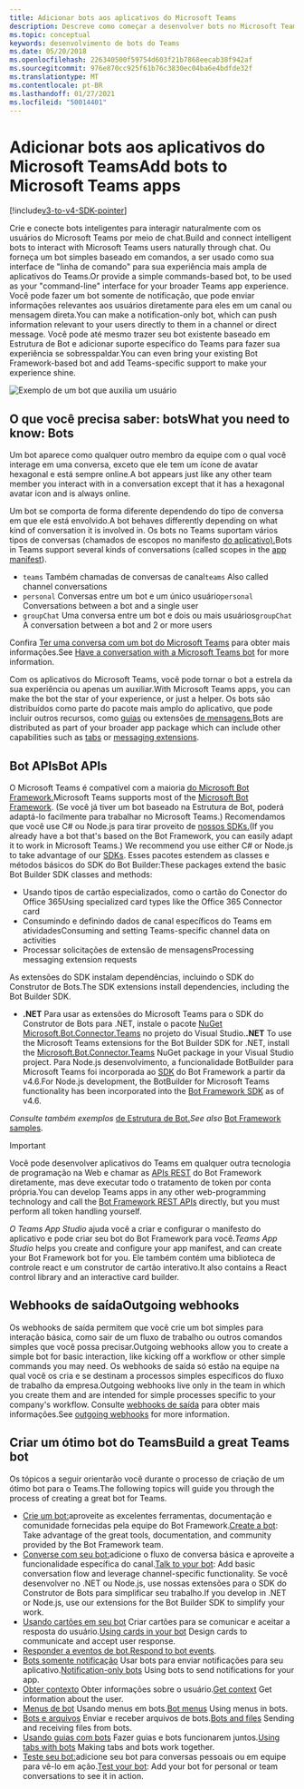```yaml
---
title: Adicionar bots aos aplicativos do Microsoft Teams
description: Descreve como começar a desenvolver bots no Microsoft Teams
ms.topic: conceptual
keywords: desenvolvimento de bots do Teams
ms.date: 05/20/2018
ms.openlocfilehash: 226340500f59754d603f21b7868eecab38f942af
ms.sourcegitcommit: 976e870cc925f61b76c3830ec04ba6e4bdfde32f
ms.translationtype: MT
ms.contentlocale: pt-BR
ms.lasthandoff: 01/27/2021
ms.locfileid: "50014401"
---
```

# <a name="add-bots-to-microsoft-teams-apps"></a><span data-ttu-id="67146-104">Adicionar bots aos aplicativos do Microsoft Teams</span><span class="sxs-lookup"><span data-stu-id="67146-104">Add bots to Microsoft Teams apps</span></span>

[!include[v3-to-v4-SDK-pointer](~/includes/v3-to-v4-pointer-bots.md)]

<span data-ttu-id="67146-105">Crie e conecte bots inteligentes para interagir naturalmente com os usuários do Microsoft Teams por meio de chat.</span><span class="sxs-lookup"><span data-stu-id="67146-105">Build and connect intelligent bots to interact with Microsoft Teams users naturally through chat.</span></span> <span data-ttu-id="67146-106">Ou forneça um bot simples baseado em comandos, a ser usado como sua interface de "linha de comando" para sua experiência mais ampla de aplicativos do Teams.</span><span class="sxs-lookup"><span data-stu-id="67146-106">Or provide a simple commands-based bot, to be used as your "command-line" interface for your broader Teams app experience.</span></span> <span data-ttu-id="67146-107">Você pode fazer um bot somente de notificação, que pode enviar informações relevantes aos usuários diretamente para eles em um canal ou mensagem direta.</span><span class="sxs-lookup"><span data-stu-id="67146-107">You can make a notification-only bot, which can push information relevant to your users directly to them in a channel or direct message.</span></span> <span data-ttu-id="67146-108">Você pode até mesmo trazer seu bot existente baseado em Estrutura de Bot e adicionar suporte específico do Teams para fazer sua experiência se sobresspaldar.</span><span class="sxs-lookup"><span data-stu-id="67146-108">You can even bring your existing Bot Framework-based bot and add Teams-specific support to make your experience shine.</span></span>

![Exemplo de um bot que auxilia um usuário](~/assets/images/bot_example.png)

## <a name="what-you-need-to-know-bots"></a><span data-ttu-id="67146-110">O que você precisa saber: bots</span><span class="sxs-lookup"><span data-stu-id="67146-110">What you need to know: Bots</span></span>

<span data-ttu-id="67146-111">Um bot aparece como qualquer outro membro da equipe com o qual você interage em uma conversa, exceto que ele tem um ícone de avatar hexagonal e está sempre online.</span><span class="sxs-lookup"><span data-stu-id="67146-111">A bot appears just like any other team member you interact with in a conversation except that it has a hexagonal avatar icon and is always online.</span></span>

<span data-ttu-id="67146-112">Um bot se comporta de forma diferente dependendo do tipo de conversa em que ele está envolvido.</span><span class="sxs-lookup"><span data-stu-id="67146-112">A bot behaves differently depending on what kind of conversation it is involved in.</span></span> <span data-ttu-id="67146-113">Os bots no Teams suportam vários tipos de conversas (chamados de escopos no manifesto [do aplicativo).](~/resources/schema/manifest-schema.md)</span><span class="sxs-lookup"><span data-stu-id="67146-113">Bots in Teams support several kinds of conversations (called scopes in the [app manifest](~/resources/schema/manifest-schema.md)).</span></span>

* <span data-ttu-id="67146-114">`teams` Também chamadas de conversas de canal</span><span class="sxs-lookup"><span data-stu-id="67146-114">`teams` Also called channel conversations</span></span>
* <span data-ttu-id="67146-115">`personal` Conversas entre um bot e um único usuário</span><span class="sxs-lookup"><span data-stu-id="67146-115">`personal` Conversations between a bot and a single user</span></span>
* <span data-ttu-id="67146-116">`groupChat` Uma conversa entre um bot e dois ou mais usuários</span><span class="sxs-lookup"><span data-stu-id="67146-116">`groupChat` A conversation between a bot and 2 or more users</span></span>

<span data-ttu-id="67146-117">Confira [Ter uma conversa com um bot do Microsoft Teams](~/resources/bot-v3/bot-conversations/bots-conversations.md) para obter mais informações.</span><span class="sxs-lookup"><span data-stu-id="67146-117">See [Have a conversation with a Microsoft Teams bot](~/resources/bot-v3/bot-conversations/bots-conversations.md) for more information.</span></span>

<span data-ttu-id="67146-118">Com os aplicativos do Microsoft Teams, você pode tornar o bot a estrela da sua experiência ou apenas um auxiliar.</span><span class="sxs-lookup"><span data-stu-id="67146-118">With Microsoft Teams apps, you can make the bot the star of your experience, or just a helper.</span></span> <span data-ttu-id="67146-119">Os bots são distribuídos como parte do pacote mais amplo do aplicativo, que pode incluir outros recursos, como [guias](~/tabs/what-are-tabs.md) ou extensões [de mensagens.](~/messaging-extensions/what-are-messaging-extensions.md)</span><span class="sxs-lookup"><span data-stu-id="67146-119">Bots are distributed as part of your broader app package which can include other capabilities such as [tabs](~/tabs/what-are-tabs.md) or [messaging extensions](~/messaging-extensions/what-are-messaging-extensions.md).</span></span>

## <a name="bot-apis"></a><span data-ttu-id="67146-120">Bot APIs</span><span class="sxs-lookup"><span data-stu-id="67146-120">Bot APIs</span></span>

<span data-ttu-id="67146-121">O Microsoft Teams é compatível com a maioria [do Microsoft Bot Framework.](https://dev.botframework.com/)</span><span class="sxs-lookup"><span data-stu-id="67146-121">Microsoft Teams supports most of the [Microsoft Bot Framework](https://dev.botframework.com/).</span></span> <span data-ttu-id="67146-122">(Se você já tiver um bot baseado na Estrutura de Bot, poderá adaptá-lo facilmente para trabalhar no Microsoft Teams.) Recomendamos que você use C# ou Node.js para tirar proveito de [nossos SDKs.](/microsoftteams/platform/#pivot=sdk-tools)</span><span class="sxs-lookup"><span data-stu-id="67146-122">(If you already have a bot that's based on the Bot Framework, you can easily adapt it to work in Microsoft Teams.) We recommend you use either C# or Node.js to take advantage of our [SDKs](/microsoftteams/platform/#pivot=sdk-tools).</span></span> <span data-ttu-id="67146-123">Esses pacotes estendem as classes e métodos básicos do SDK do Bot Builder:</span><span class="sxs-lookup"><span data-stu-id="67146-123">These packages extend the basic Bot Builder SDK classes and methods:</span></span>

* <span data-ttu-id="67146-124">Usando tipos de cartão especializados, como o cartão do Conector do Office 365</span><span class="sxs-lookup"><span data-stu-id="67146-124">Using specialized card types like the Office 365 Connector card</span></span>
* <span data-ttu-id="67146-125">Consumindo e definindo dados de canal específicos do Teams em atividades</span><span class="sxs-lookup"><span data-stu-id="67146-125">Consuming and setting Teams-specific channel data on activities</span></span>
* <span data-ttu-id="67146-126">Processar solicitações de extensão de mensagens</span><span class="sxs-lookup"><span data-stu-id="67146-126">Processing messaging extension requests</span></span>

<span data-ttu-id="67146-127">As extensões do SDK instalam dependências, incluindo o SDK do Construtor de Bots.</span><span class="sxs-lookup"><span data-stu-id="67146-127">The SDK extensions install dependencies, including the Bot Builder SDK.</span></span>

* <span data-ttu-id="67146-128">**.NET** Para usar as extensões do Microsoft Teams para o SDK do Construtor de Bots para .NET, instale o pacote [NuGet Microsoft.Bot.Connector.Teams](https://www.nuget.org/packages/Microsoft.Bot.Connector.Teams) no projeto do Visual Studio.</span><span class="sxs-lookup"><span data-stu-id="67146-128">**.NET** To use the Microsoft Teams extensions for the Bot Builder SDK for .NET, install the [Microsoft.Bot.Connector.Teams](https://www.nuget.org/packages/Microsoft.Bot.Connector.Teams) NuGet package in your Visual Studio project.</span></span> <span data-ttu-id="67146-129">Para Node.js desenvolvimento, a funcionalidade BotBuilder para Microsoft Teams foi incorporada ao [SDK](https://github.com/microsoft/botframework-sdk) do Bot Framework a partir da v4.6.</span><span class="sxs-lookup"><span data-stu-id="67146-129">For Node.js development, the BotBuilder for Microsoft Teams functionality has been incorporated into the [Bot Framework SDK](https://github.com/microsoft/botframework-sdk) as of v4.6.</span></span>

<span data-ttu-id="67146-130">*Consulte também exemplos* [de Estrutura de Bot.](https://github.com/Microsoft/BotBuilder-Samples/blob/master/README.md)</span><span class="sxs-lookup"><span data-stu-id="67146-130">*See also* [Bot Framework samples](https://github.com/Microsoft/BotBuilder-Samples/blob/master/README.md).</span></span>

> [!IMPORTANT]
> <span data-ttu-id="67146-131">Você pode desenvolver aplicativos do Teams em qualquer outra tecnologia de programação na Web e chamar as [APIs REST](/bot-framework/rest-api/bot-framework-rest-overview) do Bot Framework diretamente, mas deve executar todo o tratamento de token por conta própria.</span><span class="sxs-lookup"><span data-stu-id="67146-131">You can develop Teams apps in any other web-programming technology and call the [Bot Framework REST APIs](/bot-framework/rest-api/bot-framework-rest-overview) directly, but you must perform all token handling yourself.</span></span>

<span data-ttu-id="67146-132">*O Teams App Studio* ajuda você a criar e configurar o manifesto do aplicativo e pode criar seu bot do Bot Framework para você.</span><span class="sxs-lookup"><span data-stu-id="67146-132">*Teams App Studio* helps you create and configure your app manifest, and can create your Bot Framework bot for you.</span></span> <span data-ttu-id="67146-133">Ele também contém uma biblioteca de controle react e um construtor de cartão interativo.</span><span class="sxs-lookup"><span data-stu-id="67146-133">It also contains a React control library and an interactive card builder.</span></span>

## <a name="outgoing-webhooks"></a><span data-ttu-id="67146-134">Webhooks de saída</span><span class="sxs-lookup"><span data-stu-id="67146-134">Outgoing webhooks</span></span>

<span data-ttu-id="67146-135">Os webhooks de saída permitem que você crie um bot simples para interação básica, como sair de um fluxo de trabalho ou outros comandos simples que você possa precisar.</span><span class="sxs-lookup"><span data-stu-id="67146-135">Outgoing webhooks allow you to create a simple bot for basic interaction, like kicking off a workflow or other simple commands you may need.</span></span> <span data-ttu-id="67146-136">Os webhooks de saída só estão na equipe na qual você os cria e se destinam a processos simples específicos do fluxo de trabalho da empresa.</span><span class="sxs-lookup"><span data-stu-id="67146-136">Outgoing webhooks live only in the team in which you create them and are intended for simple processes specific to your company's workflow.</span></span> <span data-ttu-id="67146-137">Consulte [webhooks de saída](~/webhooks-and-connectors/how-to/add-outgoing-webhook.md) para obter mais informações.</span><span class="sxs-lookup"><span data-stu-id="67146-137">See [outgoing webhooks](~/webhooks-and-connectors/how-to/add-outgoing-webhook.md) for more information.</span></span>

## <a name="build-a-great-teams-bot"></a><span data-ttu-id="67146-138">Criar um ótimo bot do Teams</span><span class="sxs-lookup"><span data-stu-id="67146-138">Build a great Teams bot</span></span>

<span data-ttu-id="67146-139">Os tópicos a seguir orientarão você durante o processo de criação de um ótimo bot para o Teams.</span><span class="sxs-lookup"><span data-stu-id="67146-139">The following topics will guide you through the process of creating a great bot for Teams.</span></span>

* <span data-ttu-id="67146-140">[Crie um bot:](~/resources/bot-v3/bots-create.md)aproveite as excelentes ferramentas, documentação e comunidade fornecidas pela equipe do Bot Framework.</span><span class="sxs-lookup"><span data-stu-id="67146-140">[Create a bot](~/resources/bot-v3/bots-create.md): Take advantage of the great tools, documentation, and community provided by the Bot Framework team.</span></span>
* <span data-ttu-id="67146-141">[Converse com seu bot:](~/resources/bot-v3/bot-conversations/bots-conversations.md)adicione o fluxo de conversa básica e aproveite a funcionalidade específica do canal.</span><span class="sxs-lookup"><span data-stu-id="67146-141">[Talk to your bot](~/resources/bot-v3/bot-conversations/bots-conversations.md): Add basic conversation flow and leverage channel-specific functionality.</span></span> <span data-ttu-id="67146-142">Se você desenvolver no .NET ou Node.js, use nossas extensões para o SDK do Construtor de Bots para simplificar seu trabalho.</span><span class="sxs-lookup"><span data-stu-id="67146-142">If you develop in .NET or Node.js, use our extensions for the Bot Builder SDK to simplify your work.</span></span>
* <span data-ttu-id="67146-143">[Usando cartões em seu bot](~/resources/bot-v3/bots-cards.md) Criar cartões para se comunicar e aceitar a resposta do usuário.</span><span class="sxs-lookup"><span data-stu-id="67146-143">[Using cards in your bot](~/resources/bot-v3/bots-cards.md) Design cards to communicate and accept user response.</span></span>
* <span data-ttu-id="67146-144">[Responder a eventos de bot.](~/resources/bot-v3/bots-notifications.md)</span><span class="sxs-lookup"><span data-stu-id="67146-144">[Respond to bot events](~/resources/bot-v3/bots-notifications.md).</span></span>
* <span data-ttu-id="67146-145">[Bots somente notificação](~/resources/bot-v3/bots-notification-only.md) Usar bots para enviar notificações para seu aplicativo.</span><span class="sxs-lookup"><span data-stu-id="67146-145">[Notification-only bots](~/resources/bot-v3/bots-notification-only.md) Using bots to send notifications for your app.</span></span>
* <span data-ttu-id="67146-146">[Obter contexto](~/resources/bot-v3/bots-context.md) Obter informações sobre o usuário.</span><span class="sxs-lookup"><span data-stu-id="67146-146">[Get context](~/resources/bot-v3/bots-context.md) Get information about the user.</span></span>
* <span data-ttu-id="67146-147">[Menus de bot](~/resources/bot-v3/bots-menus.md) Usando menus em bots.</span><span class="sxs-lookup"><span data-stu-id="67146-147">[Bot menus](~/resources/bot-v3/bots-menus.md) Using menus in bots.</span></span>
* <span data-ttu-id="67146-148">[Bots e arquivos](~/resources/bot-v3/bots-files.md) Enviar e receber arquivos de bots.</span><span class="sxs-lookup"><span data-stu-id="67146-148">[Bots and files](~/resources/bot-v3/bots-files.md) Sending and receiving files from bots.</span></span>
* <span data-ttu-id="67146-149">[Usando guias com bots](~/resources/bot-v3/bots-with-tabs.md) Fazer guias e bots funcionarem juntos.</span><span class="sxs-lookup"><span data-stu-id="67146-149">[Using tabs with bots](~/resources/bot-v3/bots-with-tabs.md) Making tabs and bots work together.</span></span>
* <span data-ttu-id="67146-150">[Teste seu bot:](~/resources/bot-v3/bots-test.md)adicione seu bot para conversas pessoais ou em equipe para vê-lo em ação.</span><span class="sxs-lookup"><span data-stu-id="67146-150">[Test your bot](~/resources/bot-v3/bots-test.md): Add your bot for personal or team conversations to see it in action.</span></span>
